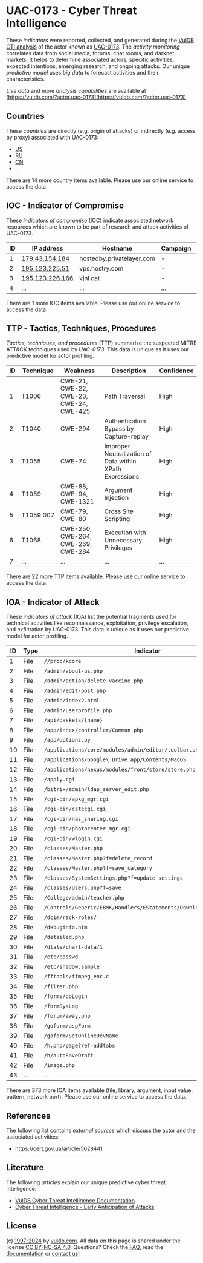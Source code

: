 # UAC-0173 - Cyber Threat Intelligence

These _indicators_ were reported, collected, and generated during the [VulDB CTI analysis](https://vuldb.com/?kb.cti) of the actor known as [UAC-0173](https://vuldb.com/?actor.uac-0173). The _activity monitoring_ correlates data from social media, forums, chat rooms, and darknet markets. It helps to determine associated actors, specific activities, expected intentions, emerging research, and ongoing attacks. Our unique _predictive model_ uses _big data_ to forecast activities and their characteristics.

_Live data_ and more _analysis capabilities_ are available at [https://vuldb.com/?actor.uac-0173](https://vuldb.com/?actor.uac-0173)

## Countries

These _countries_ are directly (e.g. origin of attacks) or indirectly (e.g. access by proxy) associated with UAC-0173:

* [US](https://vuldb.com/?country.us)
* [RU](https://vuldb.com/?country.ru)
* [CN](https://vuldb.com/?country.cn)
* ...

There are 14 more country items available. Please use our online service to access the data.

## IOC - Indicator of Compromise

These _indicators of compromise_ (IOC) indicate associated network resources which are known to be part of research and attack activities of UAC-0173.

ID | IP address | Hostname | Campaign | Confidence
-- | ---------- | -------- | -------- | ----------
1 | [179.43.154.184](https://vuldb.com/?ip.179.43.154.184) | hostedby.privatelayer.com | - | High
2 | [195.123.225.51](https://vuldb.com/?ip.195.123.225.51) | vps.hostry.com | - | High
3 | [195.123.226.166](https://vuldb.com/?ip.195.123.226.166) | vjnl.cat | - | High
4 | ... | ... | ... | ...

There are 1 more IOC items available. Please use our online service to access the data.

## TTP - Tactics, Techniques, Procedures

_Tactics, techniques, and procedures_ (TTP) summarize the suspected MITRE ATT&CK techniques used by _UAC-0173_. This data is unique as it uses our predictive model for actor profiling.

ID | Technique | Weakness | Description | Confidence
-- | --------- | -------- | ----------- | ----------
1 | T1006 | CWE-21, CWE-22, CWE-23, CWE-24, CWE-425 | Path Traversal | High
2 | T1040 | CWE-294 | Authentication Bypass by Capture-replay | High
3 | T1055 | CWE-74 | Improper Neutralization of Data within XPath Expressions | High
4 | T1059 | CWE-88, CWE-94, CWE-1321 | Argument Injection | High
5 | T1059.007 | CWE-79, CWE-80 | Cross Site Scripting | High
6 | T1068 | CWE-250, CWE-264, CWE-269, CWE-284 | Execution with Unnecessary Privileges | High
7 | ... | ... | ... | ...

There are 22 more TTP items available. Please use our online service to access the data.

## IOA - Indicator of Attack

These _indicators of attack_ (IOA) list the potential fragments used for technical activities like reconnaissance, exploitation, privilege escalation, and exfiltration by UAC-0173. This data is unique as it uses our predictive model for actor profiling.

ID | Type | Indicator | Confidence
-- | ---- | --------- | ----------
1 | File | `//proc/kcore` | Medium
2 | File | `/admin/about-us.php` | High
3 | File | `/admin/action/delete-vaccine.php` | High
4 | File | `/admin/edit-post.php` | High
5 | File | `/admin/index2.html` | High
6 | File | `/admin/userprofile.php` | High
7 | File | `/api/baskets/{name}` | High
8 | File | `/app/index/controller/Common.php` | High
9 | File | `/app/options.py` | High
10 | File | `/applications/core/modules/admin/editor/toolbar.php` | High
11 | File | `/Applications/Google\ Drive.app/Contents/MacOS` | High
12 | File | `/applications/nexus/modules/front/store/store.php` | High
13 | File | `/apply.cgi` | Medium
14 | File | `/bitrix/admin/ldap_server_edit.php` | High
15 | File | `/cgi-bin/apkg_mgr.cgi` | High
16 | File | `/cgi-bin/cstecgi.cgi` | High
17 | File | `/cgi-bin/nas_sharing.cgi` | High
18 | File | `/cgi-bin/photocenter_mgr.cgi` | High
19 | File | `/cgi-bin/wlogin.cgi` | High
20 | File | `/classes/Master.php` | High
21 | File | `/classes/Master.php?f=delete_record` | High
22 | File | `/classes/Master.php?f=save_category` | High
23 | File | `/classes/SystemSettings.php?f=update_settings` | High
24 | File | `/classes/Users.php?f=save` | High
25 | File | `/College/admin/teacher.php` | High
26 | File | `/Controls/Generic/EBMK/Handlers/EStatements/DownloadEStatement.ashx` | High
27 | File | `/dcim/rack-roles/` | High
28 | File | `/debuginfo.htm` | High
29 | File | `/detailed.php` | High
30 | File | `/dtale/chart-data/1` | High
31 | File | `/etc/passwd` | Medium
32 | File | `/etc/shadow.sample` | High
33 | File | `/fftools/ffmpeg_enc.c` | High
34 | File | `/filter.php` | Medium
35 | File | `/forms/doLogin` | High
36 | File | `/formSysLog` | Medium
37 | File | `/forum/away.php` | High
38 | File | `/goform/aspForm` | High
39 | File | `/goform/SetOnlineDevName` | High
40 | File | `/h.php/page?ref=addtabs` | High
41 | File | `/h/autoSaveDraft` | High
42 | File | `/image.php` | Medium
43 | ... | ... | ...

There are 373 more IOA items available (file, library, argument, input value, pattern, network port). Please use our online service to access the data.

## References

The following list contains _external sources_ which discuss the actor and the associated activities:

* https://cert.gov.ua/article/5628441

## Literature

The following _articles_ explain our unique predictive cyber threat intelligence:

* [VulDB Cyber Threat Intelligence Documentation](https://vuldb.com/?kb.cti)
* [Cyber Threat Intelligence - Early Anticipation of Attacks](https://www.scip.ch/en/?labs.20201022)

## License

(c) [1997-2024](https://vuldb.com/?kb.changelog) by [vuldb.com](https://vuldb.com/?kb.about). All data on this page is shared under the license [CC BY-NC-SA 4.0](https://creativecommons.org/licenses/by-nc-sa/4.0/). Questions? Check the [FAQ](https://vuldb.com/?kb.faq), read the [documentation](https://vuldb.com/?kb) or [contact us](https://vuldb.com/?contact)!
